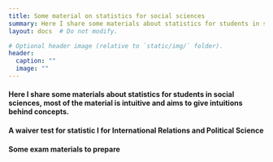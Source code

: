 ```yaml
---
title: Some material on statistics for social sciences
summary: Here I share some materials about statistics for students in social sciences, most of the material is intuitive and aims to give intuitions behind concepts.
layout: docs  # Do not modify.

# Optional header image (relative to `static/img/` folder).
header:
  caption: ""
  image: ""
---
```


#### Here I share some materials about statistics for students in social sciences, most of the material is intuitive and aims to give intuitions behind concepts.




#### A waiver test for statistic I for International Relations and Political Science


#### Some exam materials to prepare 





